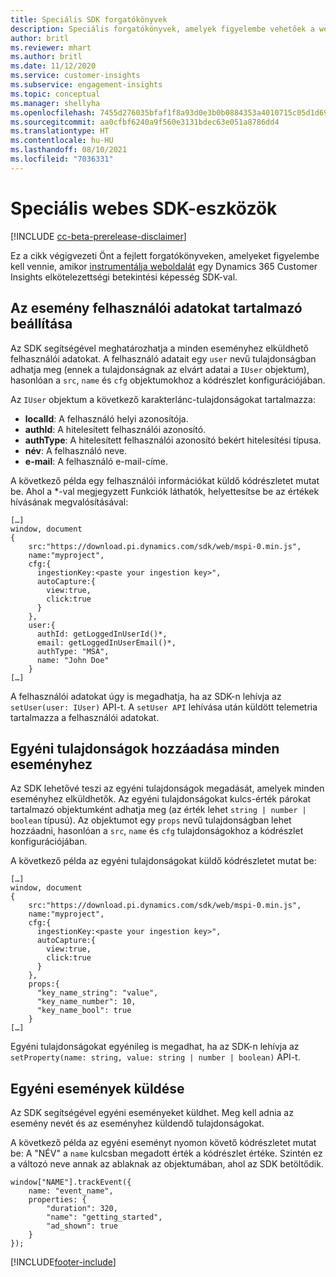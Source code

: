 ```yaml
---
title: Speciális SDK forgatókönyvek
description: Speciális forgatókönyvek, amelyek figyelembe vehetőek a webhely egy SDK eszközzel való instrumentálásakor.
author: britl
ms.reviewer: mhart
ms.author: britl
ms.date: 11/12/2020
ms.service: customer-insights
ms.subservice: engagement-insights
ms.topic: conceptual
ms.manager: shellyha
ms.openlocfilehash: 7455d276035bfaf1f8a93d0e3b0b0884353a4010715c05d1d696309f7eb4b233
ms.sourcegitcommit: aa0cfbf6240a9f560e3131bdec63e051a8786dd4
ms.translationtype: HT
ms.contentlocale: hu-HU
ms.lasthandoff: 08/10/2021
ms.locfileid: "7036331"
---
```

# <a name="advanced-web-sdk-instrumentation"></a>Speciális webes SDK-eszközök

[!INCLUDE [cc-beta-prerelease-disclaimer](includes/cc-beta-prerelease-disclaimer.md)]

Ez a cikk végigvezeti Önt a fejlett forgatókönyveken, amelyeket figyelembe kell vennie, amikor [instrumentálja weboldalát](instrument-website.md) egy Dynamics 365 Customer Insights elkötelezettségi betekintési képesség SDK-val.

## <a name="setting-user-details-for-your-event"></a>Az esemény felhasználói adatokat tartalmazó beállítása

Az SDK segítségével meghatározhatja a minden eseményhez elküldhető felhasználói adatokat. A felhasználó adatait egy `user` nevű tulajdonságban adhatja meg (ennek a tulajdonságnak az elvárt adatai a `IUser` objektum), hasonlóan a `src`, `name` és `cfg` objektumokhoz a kódrészlet konfigurációjában.

Az `IUser` objektum a következő karakterlánc-tulajdonságokat tartalmazza:

- **localId**: A felhasználó helyi azonosítója.
- **authId**: A hitelesített felhasználói azonosító.
- **authType**: A hitelesített felhasználói azonosító bekért hitelesítési típusa.
- **név**: A felhasználó neve.
- **e-mail**: A felhasználó e-mail-címe.
    
A következő példa egy felhasználói információkat küldő kódrészletet mutat be. Ahol a *-val megjegyzett Funkciók láthatók, helyettesítse be az értékek hívásának megvalósításával:  

```
[…]
window, document 
{
    src:"https://download.pi.dynamics.com/sdk/web/mspi-0.min.js", 
    name:"myproject",      
    cfg:{ 
      ingestionKey:<paste your ingestion key>", 
      autoCapture:{ 
        view:true, 
        click:true 
      }
    },
    user:{
      authId: getLoggedInUserId()*,
      email: getLoggedInUserEmail()*,
      authType: "MSA",
      name: "John Doe"
    }
[…]
```

A felhasználói adatokat úgy is megadhatja, ha az SDK-n lehívja az `setUser(user: IUser)` API-t. A `setUser API` lehívása után küldött telemetria tartalmazza a felhasználói adatokat.

## <a name="adding-custom-properties-for-each-event"></a>Egyéni tulajdonságok hozzáadása minden eseményhez

Az SDK lehetővé teszi az egyéni tulajdonságok megadását, amelyek minden eseményhez elküldhetők. Az egyéni tulajdonságokat kulcs-érték párokat tartalmazó objektumként adhatja meg (az érték lehet `string | number | boolean` típusú). Az objektumot egy `props` nevű tulajdonságban lehet hozzáadni, hasonlóan a `src`, `name` és `cfg` tulajdonságokhoz a kódrészlet konfigurációjában. 

A következő példa az egyéni tulajdonságokat küldő kódrészletet mutat be:

```
[…]
window, document 
{
    src:"https://download.pi.dynamics.com/sdk/web/mspi-0.min.js", 
    name:"myproject",      
    cfg:{ 
      ingestionKey:<paste your ingestion key>", 
      autoCapture:{ 
        view:true, 
        click:true 
      }
    },
    props:{
      "key_name_string": "value",
      "key_name_number": 10,
      "key_name_bool": true
    }
[…]
```

Egyéni tulajdonságokat egyénileg is megadhat, ha az SDK-n lehívja az `setProperty(name: string, value: string | number | boolean)` API-t.

## <a name="sending-custom-events"></a>Egyéni események küldése

Az SDK segítségével egyéni eseményeket küldhet. Meg kell adnia az esemény nevét és az eseményhez küldendő tulajdonságokat.

A következő példa az egyéni eseményt nyomon követő kódrészletet mutat be: A "NÉV" a `name` kulcsban megadott érték a kódrészlet értéke. Szintén ez a változó neve annak az ablaknak az objektumában, ahol az SDK betöltődik.

```
window["NAME"].trackEvent({
    name: "event_name",
    properties: {
        "duration": 320,
        "name": "getting_started",
        "ad_shown": true
    }
});
```


[!INCLUDE[footer-include](../includes/footer-banner.md)]